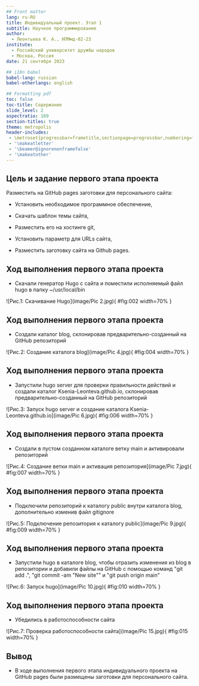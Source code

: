 ```yaml
---
## Front matter
lang: ru-RU
title: Индивидуальный проект. Этап 1
subtitle: Научное программирование
author:
  - Леонтьева К. А., НПМмд-02-23
institute:
  - Российский университет дружбы народов
  - Москва, Россия
date: 21 сентября 2023

## i18n babel
babel-lang: russian
babel-otherlangs: english

## Formatting pdf
toc: false
toc-title: Содержание
slide_level: 2
aspectratio: 169
section-titles: true
theme: metropolis
header-includes:
 - \metroset{progressbar=frametitle,sectionpage=progressbar,numbering=fraction}
 - '\makeatletter'
 - '\beamer@ignorenonframefalse'
 - '\makeatother'
---
```


## Цель и задание первого этапа проекта

Разместить на GitHub pages заготовки для персонального сайта:

- Установить необходимое программное обеспечение,

- Скачать шаблон темы сайта,

- Разместить его на хостинге git,

- Установить параметр для URLs сайта,

- Разместить заготовку сайта на Github pages. 

## Ход выполнения первого этапа проекта
- Скачали генератор Hugo с сайта и поместили исполняемый файл hugo в папку ~/usr/local/bin

![Рис.1: Скачивание Hugo](image/Pic 2.jpg){ #fig:002 width=70% }

## Ход выполнения первого этапа проекта
- Создали каталог blog, склонировав предварительно-созданный на GitHub репозиторий

![Рис.2: Создание каталога blog](image/Pic 4.jpg){ #fig:004 width=70% }

## Ход выполнения первого этапа проекта
- Запустили hugo server для проверки правильности действий и создали каталог Ksenia-Leonteva.github.io, склонировав предварительно-созданный на GitHub репозиторий

![Рис.3: Запуск hugo server и создание каталога Ksenia-Leonteva.github.io](image/Pic 6.jpg){ #fig:006 width=70% }

## Ход выполнения первого этапа проекта
- Создали в пустом созданном каталоге ветку main и активировали репозиторий

![Рис.4: Создание ветки main и активация репозитория](image/Pic 7.jpg){ #fig:007 width=70% }

## Ход выполнения первого этапа проекта
- Подключили репозиторий к каталогу public внутри каталога blog, дополнительно изменив файл gitignore

![Рис.5: Подключение репозитория к каталогу public](image/Pic 9.jpg){ #fig:009 width=70% }

## Ход выполнения первого этапа проекта
- Запустили hugo в каталоге blog, чтобы отразить изменения из blog в репозитории и добавили файлы на GitHub с помощью команд "git add .", "git commit -am "New site"" и "git push origin main"

![Рис.6: Запуск hugo](image/Pic 10.jpg){ #fig:010 width=70% }

## Ход выполнения первого этапа проекта
- Убедились в работоспособности сайта

![Рис.7: Проверка работоспособности сайта](image/Pic 15.jpg){ #fig:015 width=70% }

## Вывод
- В ходе выполнения первого этапа индивидуального проекта на GitHub pages были размещены заготовки для персонального сайта.



